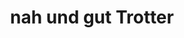 ---
title: "nah und gut Trotter"
url: /bad-peterstal-griesbach/nah-und-gut-trotter/
shop: Supermarkt
---